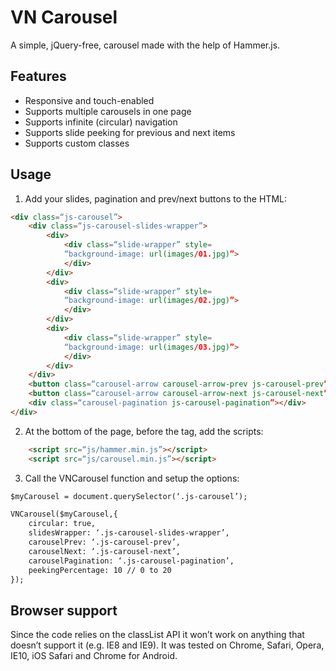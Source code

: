 # VN Carousel
A simple, jQuery-free, carousel made with the help of Hammer.js.  

## Features
- Responsive and touch-enabled
- Supports multiple carousels in one page
- Supports infinite (circular) navigation
- Supports slide peeking for previous and next items
- Supports custom classes

## Usage
1. Add your slides, pagination and prev/next buttons to the HTML:
````HTML
<div class=“js-carousel”>
	<div class=“js-carousel-slides-wrapper”>
		<div>
			<div class=“slide-wrapper” style=
			“background-image: url(images/01.jpg)”>
			</div>
		</div>
		<div>
			<div class=“slide-wrapper” style=
			“background-image: url(images/02.jpg)”>
			</div>
		</div>
		<div>
			<div class=“slide-wrapper” style=
			“background-image: url(images/03.jpg)”>
			</div>
		</div>
	</div>
	<button class=“carousel-arrow carousel-arrow-prev js-carousel-prev”>previous</button>
	<button class=“carousel-arrow carousel-arrow-next js-carousel-next”>next</button>
	<div class=“carousel-pagination js-carousel-pagination”></div>
</div>
````

2. At the bottom of the page, before the </body> tag, add the scripts:
````HTML
	<script src=“js/hammer.min.js”></script>
	<script src=“js/carousel.min.js”></script>
````

3. Call the VNCarousel function and setup the options:
````HTML
$myCarousel = document.querySelector(‘.js-carousel’);

VNCarousel($myCarousel,{
	circular: true,
	slidesWrapper: ‘.js-carousel-slides-wrapper’,
	carouselPrev: ‘.js-carousel-prev’,
	carouselNext: ‘.js-carousel-next’,
	carouselPagination: ‘.js-carousel-pagination’,
	peekingPercentage: 10 // 0 to 20
});
````
## Browser support
Since the code relies on the classList API it won’t work on anything that doesn’t support it (e.g. IE8 and IE9). It was tested on Chrome, Safari, Opera, IE10, iOS Safari and Chrome for Android.
